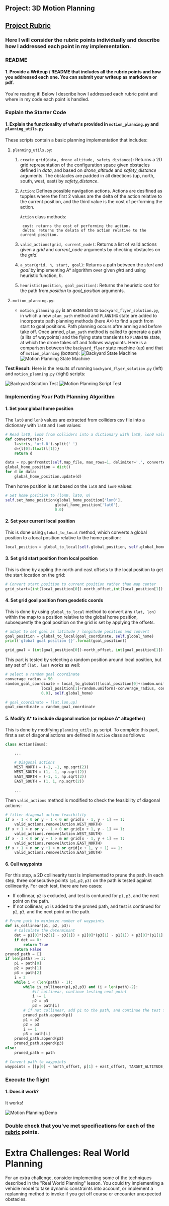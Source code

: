 ## Project: 3D Motion Planning

## [Project Rubric](https://review.udacity.com/#!/rubrics/1534/view)
### Here I will consider the rubric points individually and describe how I addressed each point in my implementation.

### README

#### 1. Provide a Writeup / README that includes all the rubric points and how you addressed each one. You can submit your writeup as markdown or pdf.

You're reading it! Below I describe how I addressed each rubric point and where in my code each point is handled.

### Explain the Starter Code

#### 1. Explain the functionality of what's provided in `motion_planning.py` and `planning_utils.py`
These scripts contain a basic planning implementation that includes:
1. `planning_utils.py`:
    1. `create_grid(data, drone_altitude, safety_distance)`:
        Returns a 2D grid representation of the configuration space given obstacles defined in *data*, and based on *drone_altitude* and *safety_distance* arguments. The obstacles are padded in all directions (up, north, south, west, east) by *safety_distance*.
    2. `Action`:
        Defines possible navigation actions. Actions are desifined as tupples where the first 2 values are the delta of the action relative to the current position, and the third value is the cost of performing the action.
        
        `Action` class methods:
        
            cost: returns the cost of performing the action.
            delta: returns the delata of the action relative to the current position.
        
    3. `valid_actions(grid, current_node)`:
        Returns a list of valid actions given a *grid* and *current_node* arguments by checking obstacles on the *grid*.
    4. `a_star(grid, h, start, goal)`:
        Returns a path between the *start* and *goal* by implementing A\* algorithm over given *gird* and using heuristic function, *h*. 
    5. `heuristic(position, goal_position)`:
        Returns the heuristic cost for the path from *position* to *goal_position* arguments.
        
2. `motion_planning.py`:
    - `motion_planning.py` is an extension to `backyard_flyer_solution.py`, in which a new `plan_path` method and `PLANNING` state are added to incorporate path planning methods (here A\*) to find a path from start to goal positions.
    Path planning occurs aftre arming and before take off. Once armed, `plan_path` method is called to generate a path (a lits of waypoints) and the flying state transients to `PLANNING` state, at which the drone takes off and follows waypoints. Here is a comparison between the `backyard_flyer` state machine (up) and that of `motion_planning` (bottom):
![Backyard State Machine](./doc/img/backyard_state_machine.png)  ![Motion Planning State Machine](./doc/img/motion_planning_state_machine.png)

**Test Result:** Here is the results of running `backyard_flyer_solution.py` (left) and `motion_planning.py` (right) scripts:

![Backyard Solution Test](./doc/gif/backyard_solution_script_test.gif)  ![Motion Planning Script Test](./doc/gif/motion_planning_script_test.gif)

### Implementing Your Path Planning Algorithm

#### 1. Set your global home position
The `lat0` and `lon0` values are extracted from colliders csv file into a dictionary with `lat0` and `lon0` values:
```python
# Read lat0, lon0 from colliders into a dictionary with lat0, lon0 values
def converter(s):
    l=str(s, 'utf-8').split(' ')
    d={l[0]:float(l[1])}
    return d

data = np.genfromtxt(self.map_file, max_rows=1, delimiter=',', converters={0:converter,1:converter}, dtype=object, autostrip=True)
global_home_position = dict()
for d in data:
    global_home_position.update(d)
```
Then home position is set based on the `lat0` and `lon0` values:
```python
# Set home position to (lon0, lat0, 0)
self.set_home_position(global_home_position['lon0'],
                      global_home_position['lat0'],
                      0.0)
```

#### 2. Set your current local position
This is done using `global_to_local` method, which converts a global position to a local position relative to the home position:
```python
local_position = global_to_local(self.global_position, self.global_home)
```

#### 3. Set grid start position from local position
This is done by appling the north and east offsets to the local position to get the start location on the grid:
```python
# Convert start position to current position rather than map center
grid_start=(int(local_position[0])-north_offset,int(local_position[1]) -east_offset)
```

#### 4. Set grid goal position from geodetic coords
This is done by using `global_to_local` method to convert any `(lat, lon)` within the map to a position relative to the global home position, subsequently the goal position on the grid is set by applying the offsets.
```python
# adapt to set goal as latitude / longitude position and convert
goal_position = global_to_local(goal_coordinate, self.global_home)
print('global goal position {}'.format(goal_position))

grid_goal = (int(goal_position[0])-north_offset, int(goal_position[1])-east_offset)
```

This part is tested by selecting a random position around local position, but any set of `(lat, lon)` works as well:
```python
# select a random goal coordinate
converage_radius = 50
random_goal_coordinate = local_to_global([local_position[0]+random.uniform(-converage_radius, converage_radius),
                local_position[1]+random.uniform(-converage_radius, converage_radius),
                0.0], self.global_home)

# goal_coordinate = [lat,lon,up]
goal_coordinate = random_goal_coordinate
```

#### 5. Modify A* to include diagonal motion (or replace A* altogether)
This is done by modifying `planning_utils.py` script. To complete this part, first a set of diagonal actions are defined in `Action` class as follows:
```python
class Action(Enum):

    ...

    # Diagonal actions
    WEST_NORTH = (-1, -1, np.sqrt(2))
    WEST_SOUTH = (1, -1, np.sqrt(2))
    EAST_NORTH = (-1, 1, np.sqrt(2))
    EAST_SOUTH = (1, 1, np.sqrt(2))
    
    ...
```

Then `valid_actions` method is modified to check the feasibility of diagonal actions:
```python
# filter diagonal action feasibility
if x - 1 < 0 or y - 1 < 0 or grid[x - 1, y - 1] == 1:
    valid_actions.remove(Action.WEST_NORTH)
if x + 1 > n or y - 1 < 0 or grid[x + 1, y - 1] == 1:
    valid_actions.remove(Action.WEST_SOUTH)
if x - 1 < 0 or y + 1 > m or grid[x - 1, y + 1] == 1:
    valid_actions.remove(Action.EAST_NORTH)
if x + 1 > n or y +1 > m or grid[x + 1, y + 1] == 1:
    valid_actions.remove(Action.EAST_SOUTH)
```

#### 6. Cull waypoints 
For this step, a 2D collinearity test is implemented to prune the path. In each step, three consecutive points `(p1,p2,p3)` on the path is tested against collinearity. For each test, there are two cases:
- If collinear, `p2` is excluded, and test is contuned for `p1`, `p3`, and the next point on the path. 
- If not collinear, `p1` is added to the proned path, and test is continued for `p2`, `p3`, and the next point on the path.

```python
# Prune path to minimize number of waypoints
def is_collinear(p1, p2, p3): 
    # Calculate the determinant
    det = p1[0]*(p2[1] - p3[1]) + p2[0]*(p3[1] - p1[1]) + p3[0]*(p1[1] - p2[1])
    if det == 0:
        return True
    return False
pruned_path = []
if len(path) >= 3:
    p1 = path[0]
    p2 = path[1]
    p3 = path[2]
    i = 2
    while i < (len(path) - 1):
        while is_collinear(p1,p2,p3) and (i < len(path)-2):
            #if collinear, continue testing next point
            i += 1
            p2 = p3
            p3 = path[i]
        # if not collinear, add p1 to the path, and continue the test for p2, p3, and the next point
        pruned_path.append(p1)
        p1 = p2
        p2 = p3
        i += 1
        p3 = path[i]
    pruned_path.append(p2)
    pruned_path.append(p3)
else:
    pruned_path = path

# Convert path to waypoints
waypoints = [[p[0] + north_offset, p[1] + east_offset, TARGET_ALTITUDE, 0] for p in pruned_path]
```

### Execute the flight
#### 1. Does it work?
It works!

![Motion Planning Demo](./doc/gif/motion_planning.gif)

### Double check that you've met specifications for each of the [rubric](https://review.udacity.com/#!/rubrics/1534/view) points.

# Extra Challenges: Real World Planning

For an extra challenge, consider implementing some of the techniques described in the "Real World Planning" lesson. You could try implementing a vehicle model to take dynamic constraints into account, or implement a replanning method to invoke if you get off course or encounter unexpected obstacles.
